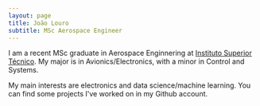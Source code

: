 ```yaml
---
layout: page
title: João Louro
subtitle: MSc Aerospace Engineer
---
```


I am a recent MSc graduate in Aerospace Enginnering at [Instituto Superior Técnico](https://tecnico.ulisboa.pt/en/). My major is in Avionics/Electronics, with a minor in Control and Systems.

My main interests are electronics and data science/machine learning. You can find some projects I've worked on in my Github account.
